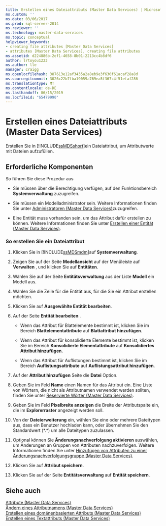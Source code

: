 ```yaml
---
title: Erstellen eines Dateiattributs (Master Data Services) | Microsoft-Dokumentation
ms.custom: ''
ms.date: 03/06/2017
ms.prod: sql-server-2014
ms.reviewer: ''
ms.technology: master-data-services
ms.topic: conceptual
helpviewer_keywords:
- creating file attributes [Master Data Services]
- attributes [Master Data Services], creating file attributes
ms.assetid: d224886b-2ef1-4658-8b01-2213cc4b8df6
author: lrtoyou1223
ms.author: lle
manager: craigg
ms.openlocfilehash: 387613e12af3435a2a8eb9e3f630f61acaf28a8d
ms.sourcegitcommit: 3026c22b7fba19059a769ea5f367c4f51efaf286
ms.translationtype: MT
ms.contentlocale: de-DE
ms.lasthandoff: 06/15/2019
ms.locfileid: "65479990"
---
```

# <a name="create-a-file-attribute-master-data-services"></a>Erstellen eines Dateiattributs (Master Data Services)
  Erstellen Sie in [!INCLUDE[ssMDSshort](../includes/ssmdsshort-md.md)]ein Dateiattribut, um Attributwerte mit Dateien aufzufüllen.  
  
## <a name="prerequisites"></a>Erforderliche Komponenten  
 So führen Sie diese Prozedur aus  
  
-   Sie müssen über die Berechtigung verfügen, auf den Funktionsbereich **Systemverwaltung** zuzugreifen.  
  
-   Sie müssen ein Modelladministrator sein. Weitere Informationen finden Sie unter [Administratoren &#40;Master Data Services&#41;](administrators-master-data-services.md)zuzugreifen.  
  
-   Eine Entität muss vorhanden sein, um das Attribut dafür erstellen zu können. Weitere Informationen finden Sie unter [Erstellen einer Entität &#40;Master Data Services&#41;](../../2014/master-data-services/create-an-entity-master-data-services.md).  
  
### <a name="to-create-a-file-attribute"></a>So erstellen Sie ein Dateiattribut  
  
1.  Klicken Sie in [!INCLUDE[ssMDSmdm](../includes/ssmdsmdm-md.md)]auf **Systemverwaltung**.  
  
2.  Zeigen Sie auf der Seite **Modellansicht** auf der Menüleiste auf **Verwalten** , und klicken Sie auf **Entitäten**.  
  
3.  Wählen Sie auf der Seite **Entitätsverwaltung** aus der Liste **Modell** ein Modell aus.  
  
4.  Wählen Sie die Zeile für die Entität aus, für die Sie ein Attribut erstellen möchten.  
  
5.  Klicken Sie auf **Ausgewählte Entität bearbeiten**.  
  
6.  Auf der Seite **Entität bearbeiten** .  
  
    -   Wenn das Attribut für Blattelemente bestimmt ist, klicken Sie im Bereich **Blattelementattribute** auf **Blattattribut hinzufügen**.  
  
    -   Wenn das Attribut für konsolidierte Elemente bestimmt ist, klicken Sie im Bereich **Konsolidierte Elementattribute** auf **Konsolidiertes Attribut hinzufügen**.  
  
    -   Wenn das Attribut für Auflistungen bestimmt ist, klicken Sie im Bereich **Auflistungsattribute** auf **Auflistungsattribut hinzufügen**.  
  
7.  Auf der **Attribut hinzufügen** Seite die **Datei** Option.  
  
8.  Geben Sie im Feld **Name** einen Namen für das Attribut ein. Eine Liste von Wörtern, die nicht als Attributnamen verwendet werden sollten, finden Sie unter [Reservierte Wörter &#40;Master Data Services&#41;](../../2014/master-data-services/reserved-words-master-data-services.md).  
  
9. Geben Sie im Feld **Pixelbreite anzeigen** die Breite der Attributspalte ein, die im **Explorerraster** angezeigt werden soll.  
  
10. Von der **Dateierweiterung** ein, wählen Sie eine oder mehrere Dateitypen aus, dass ein Benutzer hochladen kann, oder übernehmen Sie den Standardwert (*.\*) um alle Dateitypen zuzulassen.  
  
11. Optional können Sie **Änderungsnachverfolgung aktivieren** auswählen, um Änderungen an Gruppen von Attributen nachzuverfolgen. Weitere Informationen finden Sie unter [Hinzufügen von Attributen zu einer Änderungsnachverfolgungsgruppe &#40;Master Data Services&#41;](../../2014/master-data-services/add-attributes-to-a-change-tracking-group-master-data-services.md).  
  
12. Klicken Sie auf **Attribut speichern**.  
  
13. Klicken Sie auf der Seite **Entitätsverwaltung** auf **Entität speichern**.  
  
## <a name="see-also"></a>Siehe auch  
 [Attribute &#40;Master Data Services&#41;](../../2014/master-data-services/attributes-master-data-services.md)   
 [Ändern eines Attributnamens &#40;Master Data Services&#41;](change-an-attribute-name-and-data-type-master-data-services.md)   
 [Erstellen eines domänenbasierten Attributs &#40;Master Data Services&#41;](../../2014/master-data-services/create-a-domain-based-attribute-master-data-services.md)   
 [Erstellen eines Textattributs &#40;Master Data Services&#41;](../../2014/master-data-services/create-a-text-attribute-master-data-services.md)  
  
  
